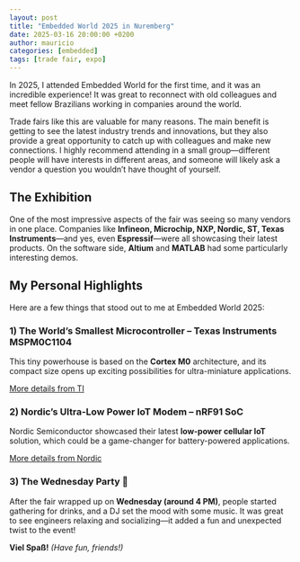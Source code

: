 ```yaml
---
layout: post
title: "Embedded World 2025 in Nuremberg"
date: 2025-03-16 20:00:00 +0200
author: mauricio
categories: [embedded]
tags: [trade fair, expo]
---
```


In 2025, I attended Embedded World for the first time, and it was an incredible experience! It was great to reconnect with old colleagues and meet fellow Brazilians working in companies around the world.  

Trade fairs like this are valuable for many reasons. The main benefit is getting to see the latest industry trends and innovations, but they also provide a great opportunity to catch up with colleagues and make new connections. I highly recommend attending in a small group—different people will have interests in different areas, and someone will likely ask a vendor a question you wouldn’t have thought of yourself.  

## The Exhibition  

One of the most impressive aspects of the fair was seeing so many vendors in one place. Companies like **Infineon, Microchip, NXP, Nordic, ST, Texas Instruments**—and yes, even **Espressif**—were all showcasing their latest products. On the software side, **Altium** and **MATLAB** had some particularly interesting demos.  

## My Personal Highlights  

Here are a few things that stood out to me at Embedded World 2025:  

### 1) The World’s Smallest Microcontroller – Texas Instruments MSPM0C1104  

This tiny powerhouse is based on the **Cortex M0** architecture, and its compact size opens up exciting possibilities for ultra-miniature applications.  

[More details from TI](https://www.ti.com/about-ti/newsroom/news-releases/2025/2025-03-11-ti-introduces-the-world-s-smallest-mcu--enabling-innovation-in-the-tiniest-of-applications.html)  

### 2) Nordic’s Ultra-Low Power IoT Modem – nRF91 SoC  

Nordic Semiconductor showcased their latest **low-power cellular IoT** solution, which could be a game-changer for battery-powered applications.  

[More details from Nordic](https://www.nordicsemi.com/Products/Wireless/Low-power-cellular-IoT/Products)  

### 3) The Wednesday Party 🎉  

After the fair wrapped up on **Wednesday (around 4 PM)**, people started gathering for drinks, and a DJ set the mood with some music. It was great to see engineers relaxing and socializing—it added a fun and unexpected twist to the event!  

**Viel Spaß!** _(Have fun, friends!)_

